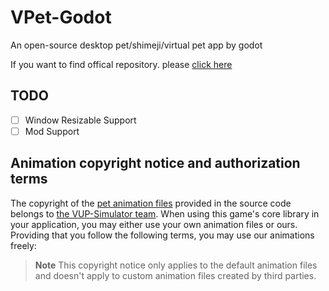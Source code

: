# VPet-Godot

An open-source desktop pet/shimeji/virtual pet app by godot

If you want to find offical repository. please [click here](https://github.com/LorisYounger/VPet)

## TODO

- [ ] Window Resizable Support
- [ ] Mod Support

## Animation copyright notice and authorization terms

The copyright of the [pet animation files](./VPet-Simulator.Windows/mod/0000_core/pet/vup) provided in the source code belongs to [the VUP-Simulator team](https://www.exlb.net/VUP-Simulator). When using this game's core library in your application, you may either use your own animation files or ours. Providing that you follow the following terms, you may use our animations freely:

> **Note**
> This copyright notice only applies to the default animation files and doesn't apply to custom animation files created by third parties.
